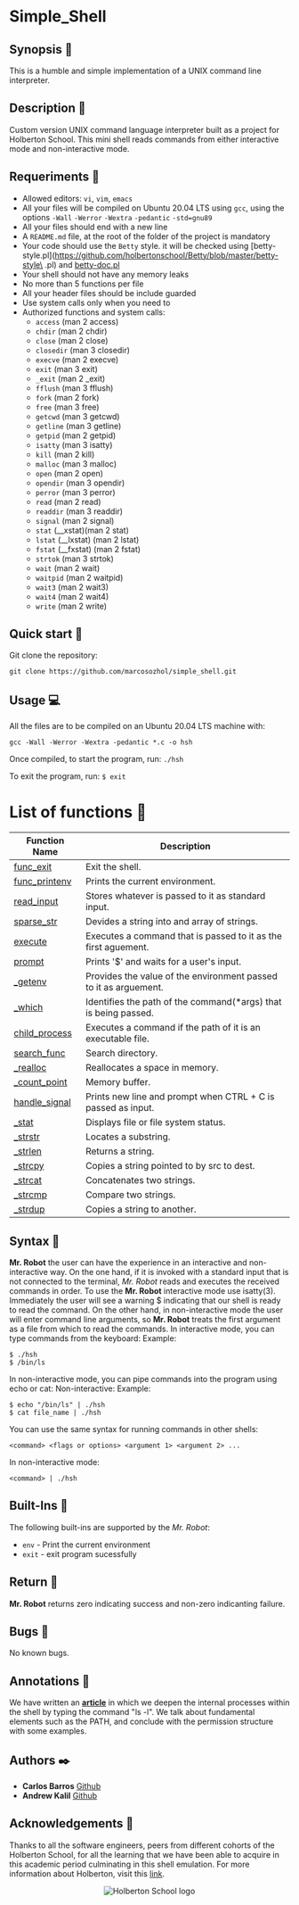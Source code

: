 # Simple_Shell


## Synopsis :thought_balloon:
This is a humble and simple implementation of a UNIX command line interpreter.

## Description :speech_balloon:
Custom version UNIX command language interpreter built as a project for Holberton School. This mini shell reads commands from either interactive  mode and non-interactive mode.


## Requeriments :bookmark_tabs:

* Allowed editors: ```vi```, ```vim```, ```emacs```
* All your files will be compiled on Ubuntu 20.04 LTS using ```gcc```, using the options ```-Wall``` ```-Werror``` ```-Wextra``` ```-pedantic``` ```-std=gnu89```
* All your files should end with a new line
* A ```README.md``` file, at the root of the folder of the project is mandatory
* Your code should use the ```Betty``` style. it will be checked using [betty-style.pl](https://github.com/holbertonschool/Betty/blob/master/betty-style\
.pl) and [betty-doc.pl](https://github.com/holbertonschool/Betty/blob/master/betty-doc.pl)
* Your shell should not have any memory leaks
* No more than 5 functions per file
* All your header files should be include guarded
* Use system calls only when you need to
* Authorized functions and system calls:
  * ```access``` (man 2 access)
  * ```chdir``` (man 2 chdir)
  * ```close``` (man 2 close)
  * ```closedir``` (man 3 closedir)
  * ```execve``` (man 2 execve)
  * ```exit``` (man 3 exit)
  * ```_exit``` (man 2 _exit)
  * ```fflush``` (man 3 fflush)
  * ```fork``` (man 2 fork)
  * ```free``` (man 3 free)
  * ```getcwd``` (man 3 getcwd)
  * ```getline``` (man 3 getline)
  * ```getpid``` (man 2 getpid)
  * ```isatty``` (man 3 isatty)
  * ```kill``` (man 2 kill)
  * ```malloc``` (man 3 malloc)
  * ```open``` (man 2 open)
  * ```opendir``` (man 3 opendir)
  * ```perror``` (man 3 perror)
  * ```read``` (man 2 read)
  * ```readdir``` (man 3 readdir)
  * ```signal``` (man 2 signal)
  * ```stat``` (__xstat)(man 2 stat)
  * ```lstat``` (__lxstat) (man 2 lstat)
  * ```fstat``` (__fxstat) (man 2 fstat)
  * ```strtok``` (man 3 strtok)
  * ```wait``` (man 2 wait)
  * ```waitpid``` (man 2 waitpid)
  * ```wait3``` (man 2 wait3)
  * ```wait4``` (man 2 wait4)
  * ```write``` (man 2 write)
## Quick start :runner:
Git clone the repository:
```
git clone https://github.com/marcosozhol/simple_shell.git 
```
## Usage :computer:
All the files are to be compiled on an Ubuntu 20.04 LTS machine with:
```
gcc -Wall -Werror -Wextra -pedantic *.c -o hsh
```
Once compiled, to start the program, run:
```./hsh```
  
To exit the program, run:
```$ exit```
  
# List of functions :page_facing_up:
| Function Name | Description |
|---------------- | -----------|
|[func_exit](https://github.com/cbarros7/simple_shell/blob/master/built-ins.c)    | Exit the shell.|
|[func_printenv](https://github.com/cbarros7/simple_shell/blob/master/built-ins.c) | Prints the current environment.|
|[read_input](https://github.com/cbarros7/simple_shell/blob/master/loop_functions.c) | Stores whatever is passed to it as standard input. |
|[sparse_str](https://github.com/cbarros7/simple_shell/blob/master/loop_functions.c) | Devides a string into and array of strings. |
|[execute](https://github.com/cbarros7/simple_shell/blob/master/loop_functions.c) | Executes a command that is passed to it as the first aguement. |
|[prompt](https://github.com/cbarros7/simple_shell/blob/master/loop_functions.c) | Prints '$' and waits for a user's input. |
|[_getenv](https://github.com/cbarros7/simple_shell/blob/master/loop_sub_functions.c) | Provides the value of the environment passed to it as arguement. |
|[_which](https://github.com/cbarros7/simple_shell/blob/master/loop_sub_functions.c) | Identifies the path of the command(\*args) that is being passed. |
|[child_process](https://github.com/cbarros7/simple_shell/blob/master/loop_sub_functions.c) | Executes a command if the path of it is an executable file. |
|[search_func](https://github.com/cbarros7/simple_shell/blob/master/loop_sub_functions.c) | Search directory. |
|[_realloc](https://github.com/cbarros7/simple_shell/blob/master/memory.c) | Reallocates a space in memory. |
|[_count_point](https://github.com/cbarros7/simple_shell/blob/master/memory.c) | Memory buffer. |
|[handle_signal](https://github.com/cbarros7/simple_shell/blob/master/signals.c) | Prints new line and prompt when CTRL + C is passed as input. |
|[_stat](https://github.com/cbarros7/simple_shell/blob/master/signals.c) | Displays file or file system status. |
|[_strstr](https://github.com/cbarros7/simple_shell/blob/master/str_func.c) | Locates a substring. |
|[_strlen](https://github.com/cbarros7/simple_shell/blob/master/str_func.c) | Returns a string. |
|[_strcpy](https://github.com/cbarros7/simple_shell/blob/master/str_func.c) | Copies a string pointed to by src to dest. |
|[_strcat](https://github.com/cbarros7/simple_shell/blob/master/str_func.c) | Concatenates two strings. |
|[_strcmp](https://github.com/cbarros7/simple_shell/blob/master/str_func.c) | Compare two strings. |
|[_strdup](https://github.com/cbarros7/simple_shell/blob/master/str_func_2.c) | Copies a string to another. |
## Syntax :notebook_with_decorative_cover:
**Mr. Robot** the user can have the experience in an interactive and non-interactive way. On the one hand, if it is invoked with a standard input that is not connected to the terminal, *Mr. Robot* reads and executes the received commands in order.
To use the **Mr. Robot** interactive mode use isatty(3). Immediately the user will see a warning $ indicating that our shell is ready to read the command.
On the other hand, in non-interactive mode the user will enter command line arguments, so **Mr. Robot** treats the first argument as a file from which to read the commands.
In interactive mode, you can type commands from the keyboard:
Example:
```
$ ./hsh
$ /bin/ls
```
In non-interactive mode, you can pipe commands into the program using echo or cat:
Non-interactive:
Example:
```
$ echo "/bin/ls" | ./hsh
$ cat file_name | ./hsh
```
You can use the same syntax for running commands in other shells:
```
<command> <flags or options> <argument 1> <argument 2> ...
```
In non-interactive mode:
```
<command> | ./hsh
```
## Built-Ins  :hammer:
The following built-ins are supported by the *Mr. Robot*:
  
+ ```env``` - Print the current environment
+ ```exit``` - exit program sucessfully
## Return :clap:
**Mr. Robot** returns zero indicating success and non-zero indicanting failure.
## Bugs :loudspeaker:
No known bugs.
## Annotations :loudspeaker:
We have written an [**article**](https://www.linkedin.com/pulse/ls-l-command-understanding-what-happens-shell-carlos-barros/) in which we deepen the internal processes within the shell by typing the command "ls -l". We talk about fundamental elements such as the PATH, and conclude with the permission structure with some examples. 
## Authors :black_nib:
* **Carlos Barros** [Github](https://github.com/cbarros7)
* **Andrew Kalil** [Github](https://github.com/AndrewKalil)
## Acknowledgements :pray:
Thanks to all the software engineers, peers from different cohorts of the Holberton School, for all the learning that we have been able to acquire in this academic period culminating in this shell emulation. 
For more information about Holberton, visit this [link](https://www.holbertonschool.com/).
<p align="center">
<img src="http://www.holbertonschool.com/holberton-logo.png" alt="Holberton School logo">
</p>
